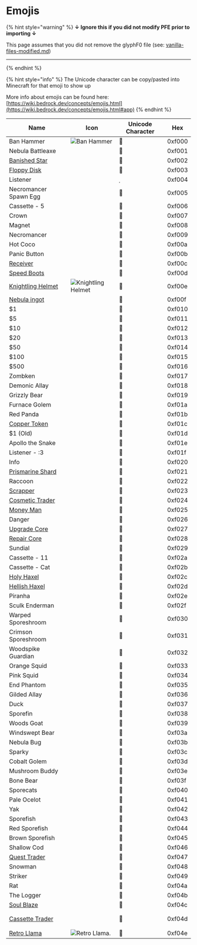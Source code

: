 # Emojis

{% hint style="warning" %}
**↓ Ignore this if you did not modify PFE prior to importing ↓**

This page assumes that you did not remove the glyphF0 file (see: [vanilla-files-modified.md](vanilla-files-modified.md "mention"))

***
{% endhint %}

{% hint style="info" %}
The Unicode character can be copy/pasted into Minecraft for that emoji to show up

More info about emojis can be found here: [https://wiki.bedrock.dev/concepts/emojis.html](https://wiki.bedrock.dev/concepts/emojis.html#app)
{% endhint %}

| Name                                                          | Icon                                                                                                                                       | Unicode Character | Hex    |
| ------------------------------------------------------------- | ------------------------------------------------------------------------------------------------------------------------------------------ | ----------------- | ------ |
| Ban Hammer                                                    | <img src="https://github.com/user-attachments/assets/9d9cce25-0d83-4086-9e74-0f97c52190d4" alt="Ban Hammer" data-size="line">              |                  | 0xf000 |
| Nebula Battleaxe                                              |                                                                                                                                            |                  | 0xf001 |
| [Banished Star ](../items/banished-stars/banished-star.md)    |                                                                                                                                            |                  | 0xf002 |
| [Floppy Disk](../items/boss-drops/floppy-disk.md)             | <img src="https://github.com/ItsMePok/PFE/assets/136857747/e9d33ff5-9520-4b5d-99f6-33a9906ee64b" alt="" data-size="line">                  |                  | 0xf003 |
| Listener                                                      |                                                                                                                                            |                  | 0xf004 |
| Necromancer Spawn Egg                                         |                                                                                                                                            |                  | 0xf005 |
| Cassette - 5                                                  |                                                                                                                                            |                  | 0xf006 |
| Crown                                                         |                                                                                                                                            |                  | 0xf007 |
| Magnet                                                        |                                                                                                                                            |                  | 0xf008 |
| Necromancer                                                   |                                                                                                                                            |                  | 0xf009 |
| Hot Coco                                                      |                                                                                                                                            |                  | 0xf00a |
| Panic Button                                                  |                                                                                                                                            |                  | 0xf00b |
| [Receiver](../items/crafting-components/receiver.md)          | <img src="https://github.com/user-attachments/assets/d5e4412f-b092-413f-99d9-a9e09033cd29" alt="" data-size="line">                        |                  | 0xf00c |
| [Speed Boots](../armor/speed-boots.md)                        | <img src="https://github.com/ItsMePok/PFE/assets/136857747/131bce4c-1f58-45d7-94eb-c7965e300f17" alt="" data-size="line">                  |                  | 0xf00d |
| [Knightling Helmet](../armor/knightling-helmet.md)            | <img src="https://github.com/ItsMePok/PFE/assets/136857747/e0957c68-25ab-47ac-b92d-d8f3d6ef0a85" alt="Knightling Helmet" data-size="line"> |                  | 0xf00e |
| [Nebula ingot](../items/ingots/nebula-ingot.md)               | <img src="https://github.com/user-attachments/assets/21b0e1ab-de86-4f43-8618-453683820f4b" alt="" data-size="line">                        |                  | 0xf00f |
| $1                                                            |                                                                                                                                            |                  | 0xf010 |
| $5                                                            |                                                                                                                                            |                  | 0xf011 |
| $10                                                           |                                                                                                                                            |                  | 0xf012 |
| $20                                                           |                                                                                                                                            |                  | 0xf013 |
| $50                                                           |                                                                                                                                            |                  | 0xf014 |
| $100                                                          |                                                                                                                                            |                  | 0xf015 |
| $500                                                          |                                                                                                                                            |                  | 0xf016 |
| Zombken                                                       | <img src="https://github.com/user-attachments/assets/6d5e0b3a-d887-4827-bcf3-ea47911a95b1" alt="" data-size="line">                        |                  | 0xf017 |
| Demonic Allay                                                 | <img src="https://github.com/user-attachments/assets/20dc2cb0-8d87-4157-8db3-bae28ef15b64" alt="" data-size="line">                        |                  | 0xf018 |
| Grizzly Bear                                                  | <img src="https://github.com/user-attachments/assets/1cf87e82-4c31-4713-ad68-7360fde40def" alt="" data-size="line">                        |                  | 0xf019 |
| Furnace Golem                                                 | <img src="https://github.com/user-attachments/assets/f1651577-a289-4d58-aed9-e402f0f202d1" alt="" data-size="line">                        |                  | 0xf01a |
| Red Panda                                                     | <img src="https://github.com/user-attachments/assets/d8bd515a-aed1-4c8c-8141-c081cba6dc64" alt="" data-size="line">                        |                  | 0xf01b |
| [Copper Token](../items/currency/tokens/copper-token.md)      | <img src="https://github.com/ItsMePok/PFE/assets/136857747/1c78ba2a-4a5b-4b7b-83ff-ed21aa75ebd8" alt="" data-size="line">                  |                  | 0xf01c |
| $1 (Old)                                                      |                                                                                                                                            |                  | 0xf01d |
| Apollo the Snake                                              | <img src="https://github.com/user-attachments/assets/3d12db84-a7f5-40a4-99be-4659a23bc287" alt="" data-size="line">                        |                  | 0xf01e |
| Listener - :3                                                 | <img src="https://github.com/user-attachments/assets/26b9f589-deaa-4abe-9f10-67df02e6aa1d" alt="" data-size="line">                        |                  | 0xf01f |
| Info                                                          | <img src="https://github.com/user-attachments/assets/b8d42881-26e5-4398-93ed-aae49ad4d312" alt="" data-size="line">                        |                  | 0xf020 |
| [Prismarine Shard](https://minecraft.wiki/w/Prismarine_Shard) | <img src="https://minecraft.wiki/images/Prismarine_Shard_JE2_BE2.png?ef03b" alt="" data-size="line">                                       |                  | 0xf021 |
| Raccoon                                                       | <img src="https://github.com/user-attachments/assets/6b2ba129-7ce5-4131-891a-9a8c124bb7d8" alt="" data-size="line">                        |                  | 0xf022 |
| [Scrapper](../mobs/traders/scrapper.md)                       | <img src="https://github.com/user-attachments/assets/67ed9674-d15b-4ee5-9757-22c486b17bf1" alt="" data-size="line">                        |                  | 0xf023 |
| [Cosmetic Trader](../mobs/traders/cosmetic-trader.md)         | <img src="https://github.com/user-attachments/assets/0856c7e2-92d2-4860-9abd-b9fe8171266b" alt="" data-size="line">                        |                  | 0xf024 |
| [Money Man](../mobs/traders/money-man.md)                     | <img src="https://github.com/user-attachments/assets/b8730220-4755-4ead-a51c-da527ff5f245" alt="" data-size="line">                        |                  | 0xf025 |
| Danger                                                        | <img src="https://github.com/user-attachments/assets/ed1f8986-3b2c-426b-b254-a93c49325041" alt="" data-size="line">                        |                  | 0xf026 |
| [Upgrade Core](../items/cores/upgrade-core.md)                | <img src="https://github.com/ItsMePok/PFE/assets/136857747/38584129-72d6-42b8-a69b-cd3b461025e8" alt="" data-size="line">                  |                  | 0xf027 |
| [Repair Core](../items/cores/repair-core.md)                  | <img src="https://github.com/ItsMePok/PFE/assets/136857747/f15d8501-f297-4a77-b6de-3681297cdb09" alt="" data-size="line">                  |                  | 0xf028 |
| Sundial                                                       | <img src="https://github.com/user-attachments/assets/c239d81f-8290-4661-a140-45ada10d53de" alt="" data-size="line">                        |                  | 0xf029 |
| Cassette - 11                                                 | <img src="https://github.com/user-attachments/assets/2899fc15-710e-4530-a3f3-17b87699a2a6" alt="" data-size="line">                        |                  | 0xf02a |
| Cassette - Cat                                                | <img src="https://github.com/user-attachments/assets/34b07696-af86-4a48-bf19-a97ab0dc4516" alt="" data-size="line">                        |                  | 0xf02b |
| [Holy Haxel](../tools/haxel/holy-haxel.md)                    | <img src="https://github.com/ItsMePok/PFE/assets/136857747/f94c8a21-7abe-4e4b-bc19-e67eb957f71c" alt="" data-size="line">                  |                  | 0xf02c |
| [Hellish Haxel](../tools/haxel/hellish-haxel.md)              | <img src="https://github.com/ItsMePok/PFE/assets/136857747/39d40020-af9d-487b-9d77-b7e199a85362" alt="" data-size="line">                  |                  | 0xf02d |
| Piranha                                                       | <img src="https://github.com/user-attachments/assets/5afd9bb2-e783-47b6-8f53-ae803a215542" alt="" data-size="line">                        |                  | 0xf02e |
| Sculk Enderman                                                | <img src="https://github.com/user-attachments/assets/af6ad833-936f-41e8-8950-626e8c20261e" alt="" data-size="line">                        |                  | 0xf02f |
| Warped Sporeshroom                                            | <img src="https://github.com/user-attachments/assets/92b2910f-e79f-4da6-a9eb-b99341d94444" alt="" data-size="line">                        |                  | 0xf030 |
| Crimson Sporeshroom                                           | <img src="https://github.com/user-attachments/assets/18e7eb1b-3c6f-4959-8cf9-c0bca1ba08c8" alt="" data-size="line">                        |                  | 0xf031 |
| Woodspike Guardian                                            | <img src="https://github.com/user-attachments/assets/7050fe43-68c1-4e6d-9b7c-e647287c029f" alt="" data-size="line">                        |                  | 0xf032 |
| Orange Squid                                                  | <img src="https://github.com/user-attachments/assets/9626ecf6-7ccf-49dd-a5c0-ca97e4ca2383" alt="" data-size="line">                        |                  | 0xf033 |
| Pink Squid                                                    | <img src="https://github.com/user-attachments/assets/cf5d51fd-791c-444f-a001-31851b5985f3" alt="" data-size="line">                        |                  | 0xf034 |
| End Phantom                                                   | <img src="https://github.com/user-attachments/assets/2fbf122b-3f93-467e-95a6-78db6eaa7ca4" alt="" data-size="line">                        |                  | 0xf035 |
| Gilded Allay                                                  | <img src="https://github.com/user-attachments/assets/622e6b0a-d124-4a2d-bbe8-5c435c69e19f" alt="" data-size="line">                        |                  | 0xf036 |
| Duck                                                          | <img src="https://github.com/user-attachments/assets/9da7c109-02b1-4f17-a936-588bc22343d2" alt="" data-size="line">                        |                  | 0xf037 |
| Sporefin                                                      | <img src="https://github.com/user-attachments/assets/a910191a-9013-4284-800e-9edf0a014fef" alt="" data-size="line">                        |                  | 0xf038 |
| Woods Goat                                                    | <img src="https://github.com/user-attachments/assets/f333f8ac-062d-4ccb-b962-1aa5e594b96c" alt="" data-size="line">                        |                  | 0xf039 |
| Windswept Bear                                                | <img src="https://github.com/user-attachments/assets/3c11129f-afe5-47b0-93bd-15dd3cfdc021" alt="" data-size="line">                        |                  | 0xf03a |
| Nebula Bug                                                    | <img src="https://github.com/user-attachments/assets/67865697-1f10-48c2-a6fa-f8f0709bea94" alt="" data-size="line">                        |                  | 0xf03b |
| Sparky                                                        | <img src="https://github.com/user-attachments/assets/4f0f486f-3fc3-4bbf-a1c6-3535293ad58d" alt="" data-size="line">                        |                  | 0xf03c |
| Cobalt Golem                                                  | <img src="https://github.com/user-attachments/assets/f28c4097-c993-4396-b98e-615eddc837c5" alt="" data-size="line">                        |                  | 0xf03d |
| Mushroom Buddy                                                | <img src="https://github.com/user-attachments/assets/12e1e85c-c52f-4bad-a271-8da7520d749e" alt="" data-size="line">                        |                  | 0xf03e |
| Bone Bear                                                     | <img src="https://github.com/user-attachments/assets/776c6c75-03a5-4d40-a598-9273ee9c7e22" alt="" data-size="line">                        |                  | 0xf03f |
| Sporecats                                                     | <img src="https://github.com/user-attachments/assets/15ba3571-0d2f-4161-ab74-d551529a8cc2" alt="" data-size="line">                        |                  | 0xf040 |
| Pale Ocelot                                                   | <img src="https://github.com/user-attachments/assets/b14a65ed-70d5-42c1-ac91-19f03d1b8380" alt="" data-size="line">                        |                  | 0xf041 |
| Yak                                                           | <img src="https://github.com/user-attachments/assets/913cafd7-a0da-4811-a952-b59008e739ea" alt="" data-size="line">                        |                  | 0xf042 |
| Sporefish                                                     | <img src="https://github.com/user-attachments/assets/0fdbd375-430c-466c-8eb8-4b955a57521d" alt="" data-size="line">                        |                  | 0xf043 |
| Red Sporefish                                                 | <img src="https://github.com/user-attachments/assets/b443b25c-5d39-4fe7-8b81-3c17efc9f854" alt="" data-size="line">                        |                  | 0xf044 |
| Brown Sporefish                                               | <img src="https://github.com/user-attachments/assets/ece25b7a-a6d2-489a-b305-a6531dda0e58" alt="" data-size="line">                        |                  | 0xf045 |
| Shallow Cod                                                   | <img src="https://github.com/user-attachments/assets/b600adca-7602-4a5f-bee8-0b2d4ed373ec" alt="" data-size="line">                        |                  | 0xf046 |
| [Quest Trader](../mobs/traders/quest-trader.md)               | <img src="https://github.com/user-attachments/assets/d0a43b43-6674-49e0-a044-aae613584891" alt="" data-size="line">                        |                  | 0xf047 |
| Snowman                                                       | <img src="https://github.com/user-attachments/assets/d60b5c1b-df1a-4cc9-8db6-4e91b18d22f3" alt="" data-size="line">                        |                  | 0xf048 |
| Striker                                                       | <img src="https://github.com/user-attachments/assets/dd6ddd88-a93f-4fd0-af0e-c56320652923" alt="" data-size="line">                        |                  | 0xf049 |
| Rat                                                           | <img src="https://github.com/user-attachments/assets/a9c0bd82-46ac-4cca-8164-5fd90f9602b8" alt="" data-size="line">                        |                  | 0xf04a |
| The Logger                                                    | <img src="https://github.com/user-attachments/assets/f6faa954-9386-48c6-94e1-2adcdd984d5b" alt="" data-size="line">                        |                  | 0xf04b |
| [Soul Blaze](../mobs/hostile-mobs/soul-blaze.md)              | <img src="https://github.com/user-attachments/assets/006c02eb-0cef-4288-a074-ad3a1771f1d7" alt="" data-size="line">                        |                  | 0xf04c |
| [Cassette Trader](../mobs/traders/cassette-trader.md)         | <h3><img src="https://github.com/user-attachments/assets/de1365f6-2eac-498b-98d7-e391fb69cc00" alt="" data-size="line"></h3>               |                  | 0xf04d |
| [Retro Llama](../mobs/neutral-mobs/retro-llama.md)            | <img src="https://github.com/user-attachments/assets/f589f872-14e5-4115-bc6a-f907197bde17" alt="Retro Llama." data-size="line">            |                  | 0xf04e |
